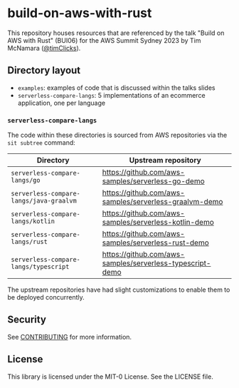 # build-on-aws-with-rust

This repository houses resources that are referenced by the talk
"Build on AWS with Rust" (BUI06) for the AWS Summit Sydney 2023
by Tim McNamara ([@timClicks](https://github.com/timClicks)).

## Directory layout

 - `examples`: examples of code that is discussed within the talks slides
 - `serverless-compare-langs`: 5 implementations of an ecommerce application, one per language


### `serverless-compare-langs` 

The code within these directories is sourced from AWS repositories via the `sit subtree` command:

| Directory                                | Upstream repository                                        |
| ---------                                | -------------------                                        |
| `serverless-compare-langs/go`            | https://github.com/aws-samples/serverless-go-demo          |
| `serverless-compare-langs/java-graalvm`  | https://github.com/aws-samples/serverless-graalvm-demo     |
| `serverless-compare-langs/kotlin`        | https://github.com/aws-samples/serverless-kotlin-demo      |
| `serverless-compare-langs/rust`          | https://github.com/aws-samples/serverless-rust-demo        |
| `serverless-compare-langs/typescript`    | https://github.com/aws-samples/serverless-typescript-demo  |

The upstream repositories have had slight customizations to enable them to be deployed concurrently.

## Security

See [CONTRIBUTING](CONTRIBUTING.md#security-issue-notifications) for more information.

## License

This library is licensed under the MIT-0 License. See the LICENSE file.

<!--

## Suggestions for a good README
Every project is different, so consider which of these sections apply to yours. The sections used in the template are suggestions for most open source projects. Also keep in mind that while a README can be too long and detailed, too long is better than too short. If you think your README is too long, consider utilizing another form of documentation rather than cutting out information.

## Badges
On some READMEs, you may see small images that convey metadata, such as whether or not all the tests are passing for the project. You can use Shields to add some to your README. Many services also have instructions for adding a badge.

## Visuals
Depending on what you are making, it can be a good idea to include screenshots or even a video (you'll frequently see GIFs rather than actual videos). Tools like ttygif can help, but check out Asciinema for a more sophisticated method.

## Installation
Within a particular ecosystem, there may be a common way of installing things, such as using Yarn, NuGet, or Homebrew. However, consider the possibility that whoever is reading your README is a novice and would like more guidance. Listing specific steps helps remove ambiguity and gets people to using your project as quickly as possible. If it only runs in a specific context like a particular programming language version or operating system or has dependencies that have to be installed manually, also add a Requirements subsection.

## Usage
Use examples liberally, and show the expected output if you can. It's helpful to have inline the smallest example of usage that you can demonstrate, while providing links to more sophisticated examples if they are too long to reasonably include in the README.

## Support
Tell people where they can go to for help. It can be any combination of an issue tracker, a chat room, an email address, etc.

## Roadmap
If you have ideas for releases in the future, it is a good idea to list them in the README.

## Contributing
State if you are open to contributions and what your requirements are for accepting them.

For people who want to make changes to your project, it's helpful to have some documentation on how to get started. Perhaps there is a script that they should run or some environment variables that they need to set. Make these steps explicit. These instructions could also be useful to your future self.

You can also document commands to lint the code or run tests. These steps help to ensure high code quality and reduce the likelihood that the changes inadvertently break something. Having instructions for running tests is especially helpful if it requires external setup, such as starting a Selenium server for testing in a browser.

## Authors and acknowledgment
Show your appreciation to those who have contributed to the project.

## License
For open source projects, say how it is licensed.

## Project status
If you have run out of energy or time for your project, put a note at the top of the README saying that development has slowed down or stopped completely. Someone may choose to fork your project or volunteer to step in as a maintainer or owner, allowing your project to keep going. You can also make an explicit request for maintainers.

-->